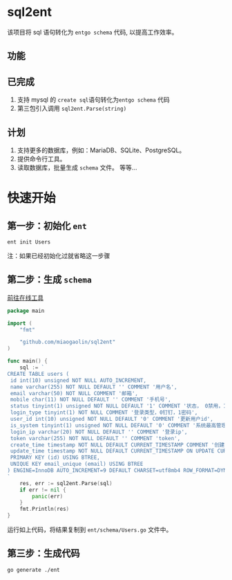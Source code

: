 # sql2ent
该项目将 sql 语句转化为 `entgo schema` 代码, 以提高工作效率。

## 功能

## 已完成

1. 支持 mysql 的 `create sql`语句转化为`entgo schema` 代码
2. 第三包引入调用 `sql2ent.Parse(string)`

## 计划
1. 支持更多的数据库，例如：MariaDB、SQLite、PostgreSQL。
2. 提供命令行工具。
3. 读取数据库，批量生成 `schema` 文件。
等等...

# 快速开始

## 第一步：初始化 `ent`
```shell
ent init Users
```
注：如果已经初始化过就省略这一步骤


## 第二步：生成 `schema`

[前往在线工具](https://www.printlove.cn/tools/sql2ent)
```go
package main

import (
	"fmt"

	"github.com/miaogaolin/sql2ent"
)

func main() {
	sql := `
CREATE TABLE users (
 id int(10) unsigned NOT NULL AUTO_INCREMENT,
 name varchar(255) NOT NULL DEFAULT '' COMMENT '用户名',
 email varchar(50) NOT NULL COMMENT '邮箱',
 mobile char(11) NOT NULL DEFAULT '' COMMENT '手机号',
 status tinyint(1) unsigned NOT NULL DEFAULT '1' COMMENT '状态， 0禁用，1启用',
 login_type tinyint(1) NOT NULL COMMENT '登录类型，0钉钉，1密码',
 user_id int(10) unsigned NOT NULL DEFAULT '0' COMMENT '更新用户id',
 is_system tinyint(1) unsigned NOT NULL DEFAULT '0' COMMENT '系统最高管理员，1是，0否',
 login_ip varchar(20) NOT NULL DEFAULT '' COMMENT '登录ip',
 token varchar(255) NOT NULL DEFAULT '' COMMENT 'token',
 create_time timestamp NOT NULL DEFAULT CURRENT_TIMESTAMP COMMENT '创建时间',
 update_time timestamp NOT NULL DEFAULT CURRENT_TIMESTAMP ON UPDATE CURRENT_TIMESTAMP COMMENT '修改时间',
 PRIMARY KEY (id) USING BTREE,
 UNIQUE KEY email_unique (email) USING BTREE
) ENGINE=InnoDB AUTO_INCREMENT=9 DEFAULT CHARSET=utf8mb4 ROW_FORMAT=DYNAMIC COMMENT='用户表'
`
	res, err := sql2ent.Parse(sql)
	if err != nil {
		panic(err)
	}
	fmt.Println(res)
}

```
运行如上代码，将结果复制到 `ent/schema/Users.go` 文件中。

## 第三步：生成代码
```shell
go generate ./ent
```




